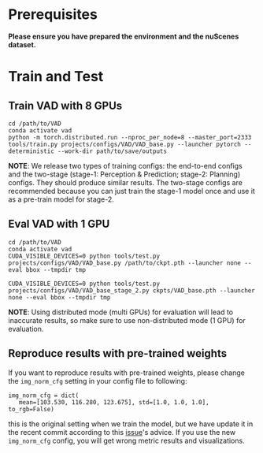 # Prerequisites

**Please ensure you have prepared the environment and the nuScenes dataset.**

# Train and Test

## Train VAD with 8 GPUs 
```shell
cd /path/to/VAD
conda activate vad
python -m torch.distributed.run --nproc_per_node=8 --master_port=2333 tools/train.py projects/configs/VAD/VAD_base.py --launcher pytorch --deterministic --work-dir path/to/save/outputs
```

**NOTE**: We release two types of training configs: the end-to-end configs and the two-stage (stage-1: Perception & Prediction; stage-2: Planning) configs. They should produce similar results. The two-stage configs are recommended because you can just train the stage-1 model once and use it as a pre-train model for stage-2.

## Eval VAD with 1 GPU
```shell
cd /path/to/VAD
conda activate vad
CUDA_VISIBLE_DEVICES=0 python tools/test.py projects/configs/VAD/VAD_base.py /path/to/ckpt.pth --launcher none --eval bbox --tmpdir tmp

CUDA_VISIBLE_DEVICES=0 python tools/test.py projects/configs/VAD/VAD_base_stage_2.py ckpts/VAD_base.pth --launcher none --eval bbox --tmpdir tmp
```

**NOTE**: Using distributed mode (multi GPUs) for evaluation will lead to inaccurate results, so make sure to use non-distributed mode (1 GPU) for evaluation.

## Reproduce results with pre-trained weights
If you want to reproduce results with pre-trained weights, please change the `img_norm_cfg` setting in your config file to following:

 ``` 
img_norm_cfg = dict(
    mean=[103.530, 116.280, 123.675], std=[1.0, 1.0, 1.0], to_rgb=False)
```

this is the original setting when we train the model, but we have update it in the recent commit according to this [issue](https://github.com/hustvl/VAD/issues/9)'s advice. If you use the new `img_norm_cfg` config, you will get wrong metric results and visualizations.